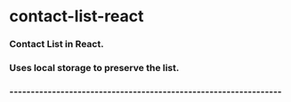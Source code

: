 # contact-list-react
### Contact List in React.

### Uses local storage to preserve the list.

### ---------------------------------------------------------------- ###
